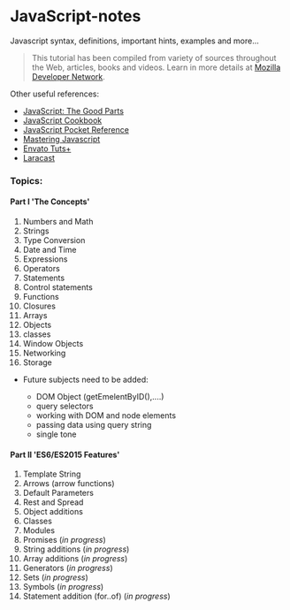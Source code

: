 # JavaScript-notes
Javascript syntax, definitions, important hints, examples and more...

> This tutorial has been compiled from variety of sources throughout the Web, articles, books and videos.
  Learn in more details at [Mozilla Developer Network](https://developer.mozilla.org/en-US/docs/Web/JavaScript).

Other useful references:

* [JavaScript: The Good Parts](http://shop.oreilly.com/product/9780596517748.do)
* [JavaScript Cookbook](http://shop.oreilly.com/product/0636920033455.do)
* [JavaScript Pocket Reference](http://shop.oreilly.com/product/0636920011460.do)
* [Mastering Javascript](https://www.packtpub.com/web-development/mastering-javascript)
* [Envato Tuts+](https://tutsplus.com/tutorials/search?utf8=%E2%9C%93&search%5Bterms%5D=JavaScript&button=)
* [Laracast](https://laracasts.com/)

### Topics:


#### Part I 'The Concepts'

01. Numbers and Math
02. Strings
03. Type Conversion
04. Date and Time
05. Expressions
06. Operators
07. Statements
08. Control statements
09. Functions
10. Closures
11. Arrays
12. Objects
13. classes
14. Window Objects
15. Networking
16. Storage

* Future subjects need to be added:

    * DOM Object (getEmelentByID(),....)
    * query selectors
    * working with DOM and node elements
    * passing data using query string
    * single tone

#### Part II 'ES6/ES2015 Features'

01. Template String
02. Arrows (arrow functions)
03. Default Parameters
04. Rest and Spread
05. Object additions
06. Classes
07. Modules
08. Promises (_in progress_)
09. String additions (_in progress_)
10. Array additions (_in progress_)
11. Generators (_in progress_)
12. Sets (_in progress_)
13. Symbols (_in progress_)
14. Statement addition (for..of) (_in progress_)
